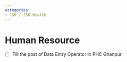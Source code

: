 ```yaml
---
categories:
- JSK / JSK-Health
---
```

# Human Resource

- [ ] Fill the post of Data Entry Operator in PHC Ghanpur